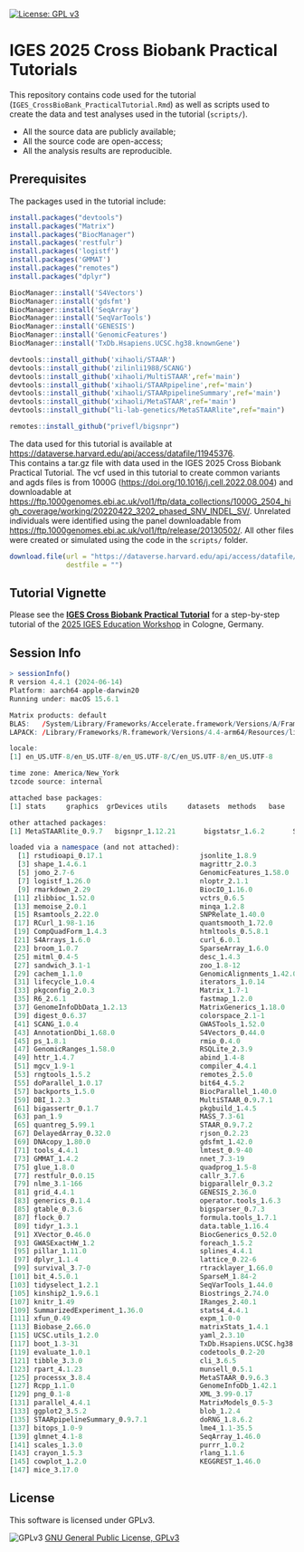 [![License: GPL v3](https://img.shields.io/badge/License-GPLv3-blue.svg)](https://www.gnu.org/licenses/gpl-3.0)

# IGES 2025 Cross Biobank Practical Tutorials
This repository contains code used for the tutorial (`IGES_CrossBioBank_PracticalTutorial.Rmd`) as well as scripts used to create the data and test analyses used in the tutorial (`scripts/`).

- All the source data are publicly available;
- All the source code are open-access;
- All the analysis results are reproducible.

## Prerequisites
The packages used in the tutorial include: 

```R
install.packages("devtools")
install.packages("Matrix")
install.packages("BiocManager")
install.packages('restfulr')
install.packages('logistf')
install.packages('GMMAT')
install.packages("remotes")
install.packages("dplyr")

BiocManager::install('S4Vectors')
BiocManager::install('gdsfmt')
BiocManager::install('SeqArray')
BiocManager::install('SeqVarTools')
BiocManager::install('GENESIS')
BiocManager::install('GenomicFeatures')
BiocManager::install('TxDb.Hsapiens.UCSC.hg38.knownGene')

devtools::install_github('xihaoli/STAAR')
devtools::install_github('zilinli1988/SCANG')
devtools::install_github('xihaoli/MultiSTAAR',ref='main')
devtools::install_github('xihaoli/STAARpipeline',ref='main')
devtools::install_github('xihaoli/STAARpipelineSummary',ref='main')
devtools::install_github('xihaoli/MetaSTAAR',ref='main')
devtools::install_github("li-lab-genetics/MetaSTAARlite",ref="main")

remotes::install_github("privefl/bigsnpr")
```

The data used for this tutorial is available at https://dataverse.harvard.edu/api/access/datafile/11945376. 	
This contains a tar.gz file with data used in the IGES 2025 Cross Biobank Practical Tutorial. The vcf used in this tutorial to create common variants and agds files is from 1000G (https://doi.org/10.1016/j.cell.2022.08.004) and downloadable at https://ftp.1000genomes.ebi.ac.uk/vol1/ftp/data_collections/1000G_2504_high_coverage/working/20220422_3202_phased_SNV_INDEL_SV/. Unrelated individuals were identified using the panel downloadable from https://ftp.1000genomes.ebi.ac.uk/vol1/ftp/release/20130502/. All other files were created or simulated using the code in the `scripts/` folder.

```R
download.file(url = "https://dataverse.harvard.edu/api/access/datafile/11945376",
              destfile = "")
```

## Tutorial Vignette
Please see the <a href="https://htmlpreview.github.io/?https://github.com/li-lab-genetics/IGES_2025_Education_Workshop/blob/main/IGES_CrossBioBank_PracticalTutorial.html">**IGES Cross Biobank Practical Tutorial**</a> for a step-by-step tutorial of the <a href="https://www.geneticepi.org/2025-education-workshop">2025 IGES Education Workshop</a> in Cologne, Germany.

## Session Info
```R
> sessionInfo()
R version 4.4.1 (2024-06-14)
Platform: aarch64-apple-darwin20
Running under: macOS 15.6.1

Matrix products: default
BLAS:   /System/Library/Frameworks/Accelerate.framework/Versions/A/Frameworks/vecLib.framework/Versions/A/libBLAS.dylib 
LAPACK: /Library/Frameworks/R.framework/Versions/4.4-arm64/Resources/lib/libRlapack.dylib;  LAPACK version 3.12.0

locale:
[1] en_US.UTF-8/en_US.UTF-8/en_US.UTF-8/C/en_US.UTF-8/en_US.UTF-8

time zone: America/New_York
tzcode source: internal

attached base packages:
[1] stats     graphics  grDevices utils     datasets  methods   base     

other attached packages:
[1] MetaSTAARlite_0.9.7   bigsnpr_1.12.21       bigstatsr_1.6.2       STAARpipeline_0.9.7.2

loaded via a namespace (and not attached):
  [1] rstudioapi_0.17.1                        jsonlite_1.8.9                          
  [3] shape_1.4.6.1                            magrittr_2.0.3                          
  [5] jomo_2.7-6                               GenomicFeatures_1.58.0                  
  [7] logistf_1.26.0                           nloptr_2.1.1                            
  [9] rmarkdown_2.29                           BiocIO_1.16.0                           
 [11] zlibbioc_1.52.0                          vctrs_0.6.5                             
 [13] memoise_2.0.1                            minqa_1.2.8                             
 [15] Rsamtools_2.22.0                         SNPRelate_1.40.0                        
 [17] RCurl_1.98-1.16                          quantsmooth_1.72.0                      
 [19] CompQuadForm_1.4.3                       htmltools_0.5.8.1                       
 [21] S4Arrays_1.6.0                           curl_6.0.1                              
 [23] broom_1.0.7                              SparseArray_1.6.0                       
 [25] mitml_0.4-5                              desc_1.4.3                              
 [27] sandwich_3.1-1                           zoo_1.8-12                              
 [29] cachem_1.1.0                             GenomicAlignments_1.42.0                
 [31] lifecycle_1.0.4                          iterators_1.0.14                        
 [33] pkgconfig_2.0.3                          Matrix_1.7-1                            
 [35] R6_2.6.1                                 fastmap_1.2.0                           
 [37] GenomeInfoDbData_1.2.13                  MatrixGenerics_1.18.0                   
 [39] digest_0.6.37                            colorspace_2.1-1                        
 [41] SCANG_1.0.4                              GWASTools_1.52.0                        
 [43] AnnotationDbi_1.68.0                     S4Vectors_0.44.0                        
 [45] ps_1.8.1                                 rmio_0.4.0                              
 [47] GenomicRanges_1.58.0                     RSQLite_2.3.9                           
 [49] httr_1.4.7                               abind_1.4-8                             
 [51] mgcv_1.9-1                               compiler_4.4.1                          
 [53] rngtools_1.5.2                           remotes_2.5.0                           
 [55] doParallel_1.0.17                        bit64_4.5.2                             
 [57] backports_1.5.0                          BiocParallel_1.40.0                     
 [59] DBI_1.2.3                                MultiSTAAR_0.9.7.1                      
 [61] bigassertr_0.1.7                         pkgbuild_1.4.5                          
 [63] pan_1.9                                  MASS_7.3-61                             
 [65] quantreg_5.99.1                          STAAR_0.9.7.2                           
 [67] DelayedArray_0.32.0                      rjson_0.2.23                            
 [69] DNAcopy_1.80.0                           gdsfmt_1.42.0                           
 [71] tools_4.4.1                              lmtest_0.9-40                           
 [73] GMMAT_1.4.2                              nnet_7.3-19                             
 [75] glue_1.8.0                               quadprog_1.5-8                          
 [77] restfulr_0.0.15                          callr_3.7.6                             
 [79] nlme_3.1-166                             bigparallelr_0.3.2                      
 [81] grid_4.4.1                               GENESIS_2.36.0                          
 [83] generics_0.1.4                           operator.tools_1.6.3                    
 [85] gtable_0.3.6                             bigsparser_0.7.3                        
 [87] flock_0.7                                formula.tools_1.7.1                     
 [89] tidyr_1.3.1                              data.table_1.16.4                       
 [91] XVector_0.46.0                           BiocGenerics_0.52.0                     
 [93] GWASExactHW_1.2                          foreach_1.5.2                           
 [95] pillar_1.11.0                            splines_4.4.1                           
 [97] dplyr_1.1.4                              lattice_0.22-6                          
 [99] survival_3.7-0                           rtracklayer_1.66.0                      
[101] bit_4.5.0.1                              SparseM_1.84-2                          
[103] tidyselect_1.2.1                         SeqVarTools_1.44.0                      
[105] kinship2_1.9.6.1                         Biostrings_2.74.0                       
[107] knitr_1.49                               IRanges_2.40.1                          
[109] SummarizedExperiment_1.36.0              stats4_4.4.1                            
[111] xfun_0.49                                expm_1.0-0                              
[113] Biobase_2.66.0                           matrixStats_1.4.1                       
[115] UCSC.utils_1.2.0                         yaml_2.3.10                             
[117] boot_1.3-31                              TxDb.Hsapiens.UCSC.hg38.knownGene_3.20.0
[119] evaluate_1.0.1                           codetools_0.2-20                        
[121] tibble_3.3.0                             cli_3.6.5                               
[123] rpart_4.1.23                             munsell_0.5.1                           
[125] processx_3.8.4                           MetaSTAAR_0.9.6.3                       
[127] Rcpp_1.1.0                               GenomeInfoDb_1.42.1                     
[129] png_0.1-8                                XML_3.99-0.17                           
[131] parallel_4.4.1                           MatrixModels_0.5-3                      
[133] ggplot2_3.5.2                            blob_1.2.4                              
[135] STAARpipelineSummary_0.9.7.1             doRNG_1.8.6.2                           
[137] bitops_1.0-9                             lme4_1.1-35.5                           
[139] glmnet_4.1-8                             SeqArray_1.46.0                         
[141] scales_1.3.0                             purrr_1.0.2                             
[143] crayon_1.5.3                             rlang_1.1.6                             
[145] cowplot_1.2.0                            KEGGREST_1.46.0                         
[147] mice_3.17.0
```

## License
This software is licensed under GPLv3.

![GPLv3](http://www.gnu.org/graphics/gplv3-127x51.png)
[GNU General Public License, GPLv3](http://www.gnu.org/copyleft/gpl.html)
